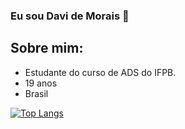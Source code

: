 ### **Eu sou Davi de Morais** 👋

## Sobre mim:

* Estudante do curso de ADS do IFPB. </br>
* 19 anos
* Brasil

[![Top Langs](https://github-readme-stats.vercel.app/api/top-langs/?username=Davi-Morais)](https://github.com/Davi-Morais)
